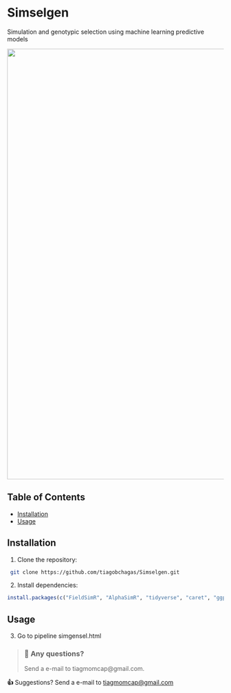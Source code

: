 # Simselgen
Simulation and genotypic selection using machine learning predictive models

<div id="header" align="center">
  <img src="https://agrihunt.com/wp-content/uploads/2017/01/maize-hybrid-article-768x455.jpg" width="1000"/>
</div>


## Table of Contents
- [Installation](#installation)
- [Usage](#Usage)

## Installation
1. Clone the repository:
```bash
 git clone https://github.com/tiagobchagas/Simselgen.git
```

2. Install dependencies:
```r
install.packages(c("FieldSimR", "AlphaSimR", "tidyverse", "caret", "ggpubr"))
```
## Usage

3. Go to pipeline 
simgensel.html

<!-- condensed for clarity! -->
<blockquote class="callout callout_default" theme="📘">
  <h3>📘 Any questions?</h3>
  <p>
    Send a e-mail to tiagmomcap@gmail.com.
  </p>
</blockquote>

**👍**  Suggestions?
Send a e-mail to tiagmomcap@gmail.com